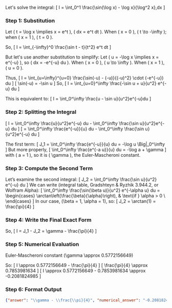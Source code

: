 Let's solve the integral:
\[
I = \int_0^1 \frac{\sin(\log x) - \log x}{\log^2 x}\,dx
\]

### Step 1: Substitution

Let \( t = \log x \implies x = e^t \), \( dx = e^t dt \).
When \( x = 0 \), \( t \to -\infty \); when \( x = 1 \), \( t = 0 \).

So,
\[
I = \int_{-\infty}^0 \frac{\sin t - t}{t^2} e^t dt
\]

But let's use another substitution to simplify:
Let \( u = -\log x \implies x = e^{-u} \), so \( dx = -e^{-u} du \).
When \( x = 0 \), \( u \to \infty \). When \( x = 1 \), \( u = 0 \).

Thus,
\[
I = \int_{u=\infty}^{u=0} \frac{\sin(-u) - (-u)}{(-u)^2} \cdot (-e^{-u}) du
\]
\[
\sin(-u) = -\sin u
\]
So,
\[
I = \int_{u=0}^\infty \frac{-\sin u + u}{u^2} e^{-u} du
\]

This is equivalent to:
\[
I = \int_0^\infty \frac{u - \sin u}{u^2}e^{-u}du
\]

### Step 2: Splitting the Integral

\[
I = \int_0^\infty \frac{u}{u^2}e^{-u} du - \int_0^\infty \frac{\sin u}{u^2}e^{-u} du
\]
\[
= \int_0^\infty \frac{e^{-u}}{u} du - \int_0^\infty \frac{\sin u}{u^2}e^{-u} du
\]

The first term:
\[
J_1 = \int_0^\infty \frac{e^{-u}}{u} du = -\log u \Big|_0^\infty
\]
But more properly,
\[
\int_0^\infty \frac{e^{-a u}}{u} du = -\log a + \gamma
\]
with \( a = 1 \), so it is \( \gamma \), the Euler-Mascheroni constant.

### Step 3: Compute the Second Term

Let’s examine the second integral:
\[
J_2 = \int_0^\infty \frac{\sin u}{u^2} e^{-u} du
\]
We can write (integral table, Gradshteyn & Ryzhik 3.944.2, or Wolfram Alpha):
\[
\int_0^\infty \frac{\sin(\beta u)}{u^2} e^{-\alpha u} du =
\begin{cases}
\arctan\left(\frac{\beta}{\alpha}\right), & \text{if } \alpha > 0 \\
\end{cases}
\]
In our case, \(\beta = 1, \alpha = 1\), so:
\[
J_2 = \arctan(1) = \frac{\pi}{4}
\]

### Step 4: Write the Final Exact Form

So,
\[
I = J_1 - J_2 = \gamma - \frac{\pi}{4}
\]

### Step 5: Numerical Evaluation

Euler-Mascheroni constant \(\gamma \approx 0.5772156649\)

So:
\[
I \approx 0.5772156649 - \frac{\pi}{4}
\]
\[
\frac{\pi}{4} \approx 0.7853981634
\]
\[
I \approx 0.5772156649 - 0.7853981634 \approx -0.2081824985
\]

### Step 6: Format Output

```json
{"answer": "\\gamma - \\frac{\\pi}{4}", "numerical_answer": "-0.2081824985"}
```